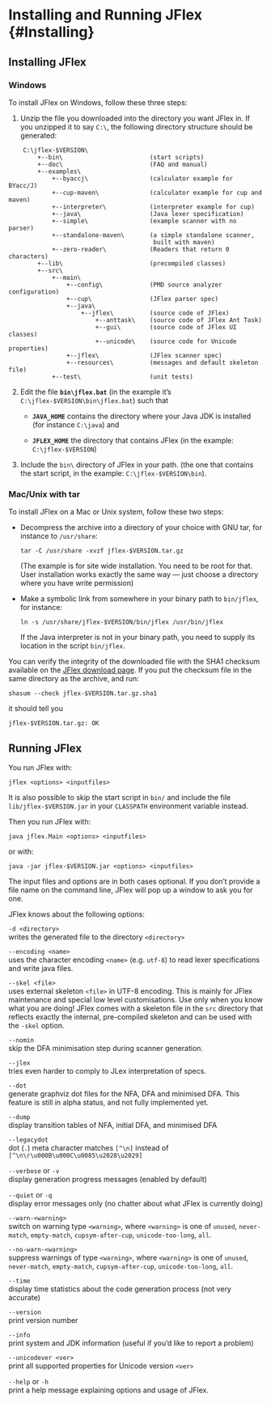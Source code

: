 <!--
  Copyright 2023, Gerwin Klein, Régis Décamps, Steve Rowe
  SPDX-License-Identifier: CC-BY-SA-4.0
-->

Installing and Running JFlex {#Installing}
============================

Installing JFlex
----------------

### Windows

To install JFlex on Windows, follow these three steps:

1.  Unzip the file you downloaded into the directory you want JFlex in.
    If you unzipped it to say `C:\`, the following directory structure
    should be generated:

```
    C:\jflex-$VERSION\
        +--bin\                        (start scripts)
        +--doc\                        (FAQ and manual)
        +--examples\
            +--byaccj\                 (calculator example for BYacc/J)
            +--cup-maven\              (calculator example for cup and maven)
            +--interpreter\            (interpreter example for cup)
            +--java\                   (Java lexer specification)
            +--simple\                 (example scanner with no parser)
            +--standalone-maven\       (a simple standalone scanner,
                                        built with maven)
            +--zero-reader\            (Readers that return 0 characters)
        +--lib\                        (precompiled classes)
        +--src\
            +--main\
                +--config\             (PMD source analyzer configuration)
                +--cup\                (JFlex parser spec)
                +--java\
                    +--jflex\          (source code of JFlex)
                        +--anttask\    (source code of JFlex Ant Task)
                        +--gui\        (source code of JFlex UI classes)
                        +--unicode\    (source code for Unicode properties)
                +--jflex\              (JFlex scanner spec)
                +--resources\          (messages and default skeleton file)
            +--test\                   (unit tests)
```

2.  Edit the file **`bin\jflex.bat`** (in the example it’s
    `C:\jflex-$VERSION\bin\jflex.bat`) such that

    -   **`JAVA_HOME`** contains the directory where your Java JDK is
        installed (for instance `C:\java`) and

    -   **`JFLEX_HOME`** the directory that contains JFlex (in the
        example: `C:\jflex-$VERSION`)

3.  Include the `bin\` directory of JFlex in your path. (the one that
    contains the start script, in the example: `C:\jflex-$VERSION\bin`).


### Mac/Unix with tar

To install JFlex on a Mac or Unix system, follow these two steps:

-   Decompress the archive into a directory of your choice with GNU tar,
    for instance to `/usr/share`:

    `tar -C /usr/share -xvzf jflex-$VERSION.tar.gz`

    (The example is for site wide installation. You need to be root for
    that. User installation works exactly the same way — just choose a
    directory where you have write permission)

-   Make a symbolic link from somewhere in your binary path to
    `bin/jflex`, for instance:

    `ln -s /usr/share/jflex-$VERSION/bin/jflex /usr/bin/jflex`

    If the Java interpreter is not in your binary path, you need to
    supply its location in the script `bin/jflex`.

You can verify the integrity of the downloaded file with the SHA1 checksum
available on the [JFlex download page](http://jflex.de/download.html). If you
put the checksum file in the same directory as the archive, and run:

`shasum --check jflex-$VERSION.tar.gz.sha1`

it should tell you

`jflex-$VERSION.tar.gz: OK`


Running JFlex
-------------

You run JFlex with:

`jflex <options> <inputfiles>`

It is also possible to skip the start script in `bin/` and include the
file `lib/jflex-$VERSION.jar` in your `CLASSPATH` environment
variable instead.

Then you run JFlex with:

`java jflex.Main <options> <inputfiles>`

or with:

`java -jar jflex-$VERSION.jar <options> <inputfiles>`

The input files and options are in both cases optional. If you don’t
provide a file name on the command line, JFlex will pop up a window to
ask you for one.

JFlex knows about the following options:

`-d <directory>`\
writes the generated file to the directory `<directory>`

`--encoding <name>`\
uses the character encoding `<name>` (e.g. `utf-8`) to read lexer
specifications and write java files.

`--skel <file>`\
uses external skeleton `<file>` in UTF-8 encoding. This is mainly for JFlex
maintenance and special low level customisations. Use only when you know what
you are doing! JFlex comes with a skeleton file in the `src` directory that
reflects exactly the internal, pre-compiled skeleton and can be used with the
`-skel` option.

`--nomin`\
skip the DFA minimisation step during scanner generation.

`--jlex`\
tries even harder to comply to JLex interpretation of specs.

`--dot`\
generate graphviz dot files for the NFA, DFA and minimised DFA. This
feature is still in alpha status, and not fully implemented yet.

`--dump`\
display transition tables of NFA, initial DFA, and minimised DFA

`--legacydot`\
dot (`.`) meta character matches `[^\n]` instead of\
`[^\n\r\u000B\u000C\u0085\u2028\u2029]`

`--verbose` or `-v`\
display generation progress messages (enabled by default)

`--quiet` or `-q`\
display error messages only (no chatter about what JFlex is currently
doing)

`--warn-<warning>`\
switch on warning type `<warning>`, where `<warning>` is one of
`unused`, `never-match`, `empty-match`, `cupsym-after-cup`, `unicode-too-long`,
`all`.

`--no-warn-<warning>`\
suppress warnings of type `<warning>`, where `<warning>` is one of
`unused`, `never-match`, `empty-match`, `cupsym-after-cup`, `unicode-too-long`,
`all`.

`--time`\
display time statistics about the code generation process (not very
accurate)

`--version`\
print version number

`--info`\
print system and JDK information (useful if you’d like to report a
problem)

`--unicodever <ver>`\
print all supported properties for Unicode version `<ver>`

`--help` or `-h`\
print a help message explaining options and usage of JFlex.

